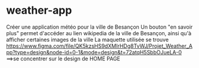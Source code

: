 # weather-app

Créer une application météo pour la ville de Besançon
Un bouton "en savoir plus" permet d'accéder au lien wikipedia de la ville de Besançon, ainsi qu'à afficher certaines images de la ville
La maquette utilisée se trouve https://www.figma.com/file/QK5kzsHS9dXMIrHDg8TvWJ/Projet_Weather_App?type=design&node-id=0-1&mode=design&t=72atqH5SbbOJueLA-0 ==>se concentrer sur le design de HOME PAGE
